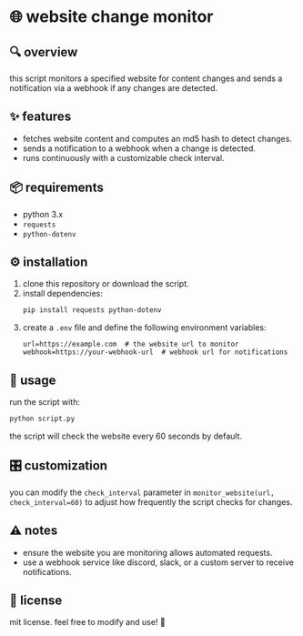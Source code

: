 # 🌐 website change monitor

## 🔍 overview
this script monitors a specified website for content changes and sends a notification via a webhook if any changes are detected.

## ✨ features
- fetches website content and computes an md5 hash to detect changes.
- sends a notification to a webhook when a change is detected.
- runs continuously with a customizable check interval.

## 📦 requirements
- python 3.x
- `requests`
- `python-dotenv`

## ⚙️ installation
1. clone this repository or download the script.
2. install dependencies:
   ```sh
   pip install requests python-dotenv
   ```
3. create a `.env` file and define the following environment variables:
   ```env
   url=https://example.com  # the website url to monitor
   webhook=https://your-webhook-url  # webhook url for notifications
   ```

## 🚀 usage
run the script with:
```sh
python script.py
```
the script will check the website every 60 seconds by default.

## 🎛️ customization
you can modify the `check_interval` parameter in `monitor_website(url, check_interval=60)` to adjust how frequently the script checks for changes.

## ⚠️ notes
- ensure the website you are monitoring allows automated requests.
- use a webhook service like discord, slack, or a custom server to receive notifications.

## 📜 license
mit license. feel free to modify and use! 🎉


